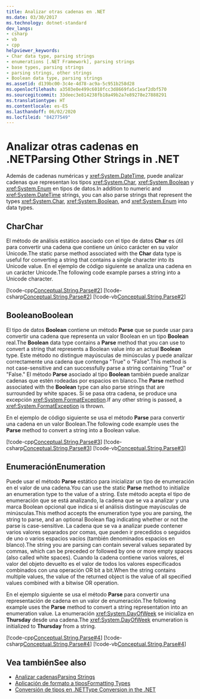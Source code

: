 ```yaml
---
title: Analizar otras cadenas en .NET
ms.date: 03/30/2017
ms.technology: dotnet-standard
dev_langs:
- csharp
- vb
- cpp
helpviewer_keywords:
- Char data type, parsing strings
- enumerations [.NET Framework], parsing strings
- base types, parsing strings
- parsing strings, other strings
- Boolean data type, parsing strings
ms.assetid: d139bc00-3c4e-4d78-ac9a-5c951b258d28
ms.openlocfilehash: a3503e0e499c6010fcc3d8669fa5c1eaf2dbf570
ms.sourcegitcommit: 33deec3e814238fb18a49b2a7e89278e27888291
ms.translationtype: HT
ms.contentlocale: es-ES
ms.lasthandoff: 06/02/2020
ms.locfileid: "84277549"
---
```

# <a name="parsing-other-strings-in-net"></a><span data-ttu-id="fdc64-102">Analizar otras cadenas en .NET</span><span class="sxs-lookup"><span data-stu-id="fdc64-102">Parsing Other Strings in .NET</span></span>
<span data-ttu-id="fdc64-103">Además de cadenas numéricas y <xref:System.DateTime>, puede analizar cadenas que representan los tipos <xref:System.Char>, <xref:System.Boolean> y <xref:System.Enum> en tipos de datos.</span><span class="sxs-lookup"><span data-stu-id="fdc64-103">In addition to numeric and <xref:System.DateTime> strings, you can also parse strings that represent the types <xref:System.Char>, <xref:System.Boolean>, and <xref:System.Enum> into data types.</span></span>  
  
## <a name="char"></a><span data-ttu-id="fdc64-104">Char</span><span class="sxs-lookup"><span data-stu-id="fdc64-104">Char</span></span>  
 <span data-ttu-id="fdc64-105">El método de análisis estático asociado con el tipo de datos **Char** es útil para convertir una cadena que contiene un único carácter en su valor Unicode.</span><span class="sxs-lookup"><span data-stu-id="fdc64-105">The static parse method associated with the **Char** data type is useful for converting a string that contains a single character into its Unicode value.</span></span> <span data-ttu-id="fdc64-106">En el ejemplo de código siguiente se analiza una cadena en un carácter Unicode.</span><span class="sxs-lookup"><span data-stu-id="fdc64-106">The following code example parses a string into a Unicode character.</span></span>  
  
 [!code-cpp[Conceptual.String.Parse#2](../../../samples/snippets/cpp/VS_Snippets_CLR/conceptual.string.parse/cpp/parse.cpp#2)]
 [!code-csharp[Conceptual.String.Parse#2](../../../samples/snippets/csharp/VS_Snippets_CLR/conceptual.string.parse/cs/parse.cs#2)]
 [!code-vb[Conceptual.String.Parse#2](../../../samples/snippets/visualbasic/VS_Snippets_CLR/conceptual.string.parse/vb/parse.vb#2)]  
  
## <a name="boolean"></a><span data-ttu-id="fdc64-107">Booleano</span><span class="sxs-lookup"><span data-stu-id="fdc64-107">Boolean</span></span>  
 <span data-ttu-id="fdc64-108">El tipo de datos **Boolean** contiene un método **Parse** que se puede usar para convertir una cadena que representa un valor Boolean en un tipo **Boolean** real.</span><span class="sxs-lookup"><span data-stu-id="fdc64-108">The **Boolean** data type contains a **Parse** method that you can use to convert a string that represents a Boolean value into an actual **Boolean** type.</span></span> <span data-ttu-id="fdc64-109">Este método no distingue mayúsculas de minúsculas y puede analizar correctamente una cadena que contenga "True" o "False".</span><span class="sxs-lookup"><span data-stu-id="fdc64-109">This method is not case-sensitive and can successfully parse a string containing "True" or "False."</span></span> <span data-ttu-id="fdc64-110">El método **Parse** asociado al tipo **Boolean** también puede analizar cadenas que estén rodeadas por espacios en blanco.</span><span class="sxs-lookup"><span data-stu-id="fdc64-110">The **Parse** method associated with the **Boolean** type can also parse strings that are surrounded by white spaces.</span></span> <span data-ttu-id="fdc64-111">Si se pasa otra cadena, se produce una excepción <xref:System.FormatException>.</span><span class="sxs-lookup"><span data-stu-id="fdc64-111">If any other string is passed, a <xref:System.FormatException> is thrown.</span></span>  
  
 <span data-ttu-id="fdc64-112">En el ejemplo de código siguiente se usa el método **Parse** para convertir una cadena en un valor Boolean.</span><span class="sxs-lookup"><span data-stu-id="fdc64-112">The following code example uses the **Parse** method to convert a string into a Boolean value.</span></span>  
  
 [!code-cpp[Conceptual.String.Parse#3](../../../samples/snippets/cpp/VS_Snippets_CLR/conceptual.string.parse/cpp/parse.cpp#3)]
 [!code-csharp[Conceptual.String.Parse#3](../../../samples/snippets/csharp/VS_Snippets_CLR/conceptual.string.parse/cs/parse.cs#3)]
 [!code-vb[Conceptual.String.Parse#3](../../../samples/snippets/visualbasic/VS_Snippets_CLR/conceptual.string.parse/vb/parse.vb#3)]  
  
## <a name="enumeration"></a><span data-ttu-id="fdc64-113">Enumeración</span><span class="sxs-lookup"><span data-stu-id="fdc64-113">Enumeration</span></span>  
 <span data-ttu-id="fdc64-114">Puede usar el método **Parse** estático para inicializar un tipo de enumeración en el valor de una cadena.</span><span class="sxs-lookup"><span data-stu-id="fdc64-114">You can use the static **Parse** method to initialize an enumeration type to the value of a string.</span></span> <span data-ttu-id="fdc64-115">Este método acepta el tipo de enumeración que se está analizando, la cadena que se va a analizar y una marca Boolean opcional que indica si el análisis distingue mayúsculas de minúsculas.</span><span class="sxs-lookup"><span data-stu-id="fdc64-115">This method accepts the enumeration type you are parsing, the string to parse, and an optional Boolean flag indicating whether or not the parse is case-sensitive.</span></span> <span data-ttu-id="fdc64-116">La cadena que se va a analizar puede contener varios valores separados por comas, que pueden ir precedidos o seguidos de uno o varios espacios vacíos (también denominados espacios en blanco).</span><span class="sxs-lookup"><span data-stu-id="fdc64-116">The string you are parsing can contain several values separated by commas, which can be preceded or followed by one or more empty spaces (also called white spaces).</span></span> <span data-ttu-id="fdc64-117">Cuando la cadena contiene varios valores, el valor del objeto devuelto es el valor de todos los valores especificados combinados con una operación OR bit a bit.</span><span class="sxs-lookup"><span data-stu-id="fdc64-117">When the string contains multiple values, the value of the returned object is the value of all specified values combined with a bitwise OR operation.</span></span>  
  
 <span data-ttu-id="fdc64-118">En el ejemplo siguiente se usa el método **Parse** para convertir una representación de cadena en un valor de enumeración.</span><span class="sxs-lookup"><span data-stu-id="fdc64-118">The following example uses the **Parse** method to convert a string representation into an enumeration value.</span></span> <span data-ttu-id="fdc64-119">La enumeración <xref:System.DayOfWeek> se inicializa en **Thursday** desde una cadena.</span><span class="sxs-lookup"><span data-stu-id="fdc64-119">The <xref:System.DayOfWeek> enumeration is initialized to **Thursday** from a string.</span></span>  
  
 [!code-cpp[Conceptual.String.Parse#4](../../../samples/snippets/cpp/VS_Snippets_CLR/conceptual.string.parse/cpp/parse.cpp#4)]
 [!code-csharp[Conceptual.String.Parse#4](../../../samples/snippets/csharp/VS_Snippets_CLR/conceptual.string.parse/cs/parse.cs#4)]
 [!code-vb[Conceptual.String.Parse#4](../../../samples/snippets/visualbasic/VS_Snippets_CLR/conceptual.string.parse/vb/parse.vb#4)]  
  
## <a name="see-also"></a><span data-ttu-id="fdc64-120">Vea también</span><span class="sxs-lookup"><span data-stu-id="fdc64-120">See also</span></span>

- [<span data-ttu-id="fdc64-121">Analizar cadenas</span><span class="sxs-lookup"><span data-stu-id="fdc64-121">Parsing Strings</span></span>](parsing-strings.md)
- [<span data-ttu-id="fdc64-122">Aplicación de formato a tipos</span><span class="sxs-lookup"><span data-stu-id="fdc64-122">Formatting Types</span></span>](formatting-types.md)
- [<span data-ttu-id="fdc64-123">Conversión de tipos en .NET</span><span class="sxs-lookup"><span data-stu-id="fdc64-123">Type Conversion in the .NET</span></span>](type-conversion.md)
